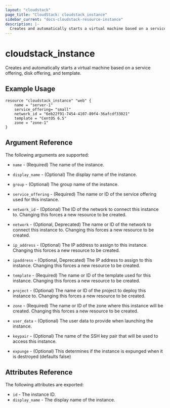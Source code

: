 ```yaml
---
layout: "cloudstack"
page_title: "CloudStack: cloudstack_instance"
sidebar_current: "docs-cloudstack-resource-instance"
description: |-
  Creates and automatically starts a virtual machine based on a service offering, disk offering, and template.
---
```


# cloudstack\_instance

Creates and automatically starts a virtual machine based on a service offering,
disk offering, and template.

## Example Usage

```
resource "cloudstack_instance" "web" {
    name = "server-1"
    service_offering= "small"
    network_id = "6eb22f91-7454-4107-89f4-36afcdf33021"
    template = "CentOS 6.5"
    zone = "zone-1"
}
```

## Argument Reference

The following arguments are supported:

* `name` - (Required) The name of the instance.

* `display_name` - (Optional) The display name of the instance.

* `group` - (Optional) The group name of the instance.

* `service_offering` - (Required) The name or ID of the service offering used
    for this instance.

* `network_id` - (Optional) The ID of the network to connect this instance
    to. Changing this forces a new resource to be created.

* `network` - (Optional, Deprecated) The name or ID of the network to connect
    this instance to. Changing this forces a new resource to be created.

* `ip_address` - (Optional) The IP address to assign to this instance. Changing
    this forces a new resource to be created.

* `ipaddress` - (Optional, Deprecated) The IP address to assign to this instance.
    Changing this forces a new resource to be created.

* `template` - (Required) The name or ID of the template used for this
    instance. Changing this forces a new resource to be created.

* `project` - (Optional) The name or ID of the project to deploy this
    instance to. Changing this forces a new resource to be created.

* `zone` - (Required) The name or ID of the zone where this instance will be
    created. Changing this forces a new resource to be created.

* `user_data` - (Optional) The user data to provide when launching the
    instance.

* `keypair` - (Optional) The name of the SSH key pair that will be used to
    access this instance.

* `expunge` - (Optional) This determines if the instance is expunged when it is
    destroyed (defaults false)

## Attributes Reference

The following attributes are exported:

* `id` - The instance ID.
* `display_name` - The display name of the instance.
